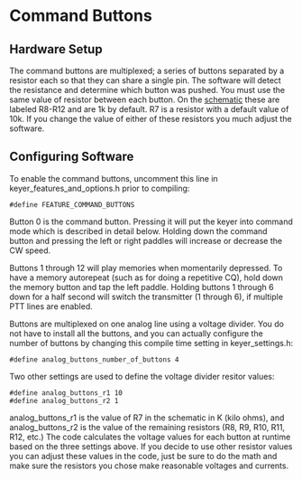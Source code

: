 # Command Buttons
## Hardware Setup
The command buttons are multiplexed; a series of buttons separated by a resistor each so that they can share a single pin. The software will detect the resistance and determine which button was pushed. You must use the same value of resistor between each button. On the [schematic](https://github.com/k3ng/k3ng_cw_keyer/wiki/Build:-Schematic) these are labeled R8-R12 and are 1k by default. R7 is a resistor with a default value of 10k. If you change the value of either of these resistors you much adjust the software.

## Configuring Software
To enable the command buttons, uncomment this line in keyer_features_and_options.h prior to compiling:

    #define FEATURE_COMMAND_BUTTONS

Button 0 is the command button.  Pressing it will put the keyer into command mode which is described in detail below.  Holding down the command button and pressing the left or right paddles will increase or decrease the CW speed.

Buttons 1 through 12 will play memories when momentarily depressed.  To have a memory autorepeat (such as for doing a repetitive CQ), hold down the memory button and tap the left paddle.  Holding buttons 1 through 6 down for a half second will switch the transmitter (1 through 6), if multiple PTT lines are enabled.

Buttons are multiplexed on one analog line using a voltage divider.  You do not have to install all the buttons, and you can actually configure the number of buttons by changing this compile time setting in keyer_settings.h:

    #define analog_buttons_number_of_buttons 4

Two other settings are used to define the voltage divider resitor values:

    #define analog_buttons_r1 10
    #define analog_buttons_r2 1

analog_buttons_r1 is the value of R7 in the schematic in K (kilo ohms), and analog_buttons_r2 is the value of the remaining resistors (R8, R9, R10, R11, R12, etc.) The code calculates the voltage values for each button at runtime based on the three settings above.  If you decide to use other resistor values you can adjust these values in the code, just be sure to do the math and make sure the resistors you chose make reasonable voltages and currents.
